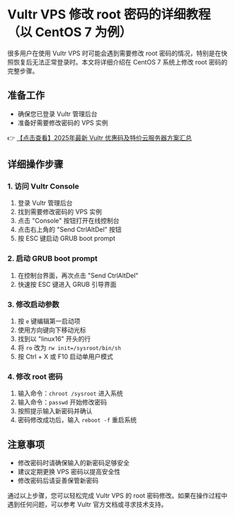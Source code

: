 # Vultr VPS 修改 root 密码的详细教程（以 CentOS 7 为例）

很多用户在使用 Vultr VPS 时可能会遇到需要修改 root 密码的情况，特别是在快照恢复后无法正常登录时。本文将详细介绍在 CentOS 7 系统上修改 root 密码的完整步骤。

## 准备工作
- 确保您已登录 Vultr 管理后台
- 准备好需要修改密码的 VPS 实例

👉 [【点击查看】2025年最新 Vultr 优惠码及特价云服务器方案汇总](https://bit.ly/VuLtr)

## 详细操作步骤

### 1. 访问 Vultr Console
1. 登录 Vultr 管理后台
2. 找到需要修改密码的 VPS 实例
3. 点击 "Console" 按钮打开在线控制台
4. 点击右上角的 "Send CtrlAltDel" 按钮
5. 按 ESC 键启动 GRUB boot prompt

### 2. 启动 GRUB boot prompt
1. 在控制台界面，再次点击 "Send CtrlAltDel"
2. 快速按 ESC 键进入 GRUB 引导界面

### 3. 修改启动参数
1. 按 `e` 键编辑第一启动项
2. 使用方向键向下移动光标
3. 找到以 "linux16" 开头的行
4. 将 `ro` 改为 `rw init=/sysroot/bin/sh`
5. 按 Ctrl + X 或 F10 启动单用户模式

### 4. 修改 root 密码
1. 输入命令：`chroot /sysroot` 进入系统
2. 输入命令：`passwd` 开始修改密码
3. 按照提示输入新密码并确认
4. 密码修改成功后，输入 `reboot -f` 重启系统

## 注意事项
- 修改密码时请确保输入的新密码足够安全
- 建议定期更换 VPS 密码以提高安全性
- 修改密码后请妥善保管新密码

通过以上步骤，您可以轻松完成 Vultr VPS 的 root 密码修改。如果在操作过程中遇到任何问题，可以参考 Vultr 官方文档或寻求技术支持。
